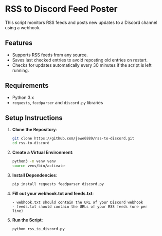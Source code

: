 # RSS to Discord Feed Poster

This script monitors RSS feeds and posts new updates to a Discord channel using a webhook.

## Features
- Supports RSS feeds from any source.
- Saves last checked entries to avoid reposting old entries on restart.
- Checks for updates automatically every 30 minutes if the script is left running.

## Requirements
- Python 3.x
- `requests`, `feedparser` and `discord.py` libraries

## Setup Instructions

1. **Clone the Repository**:
   ```bash
   git clone https://github.com/jewe6889/rss-to-discord.git
   cd rss-to-discord

2. **Create a Virtual Environment**:
   ```bash
   python3 -m venv venv
   source venv/bin/activate

3. **Install Dependencies**:
   ```bash
   pip install requests feedparser discord.py

4. **Fill out your webhook.txt and feeds.txt**:
   ```text
   - webhook.txt should contain the URL of your Discord webhook
   - feeds.txt should contain the URLs of your RSS feeds (one per line)

5. **Run the Script**:
   ```bash
   python rss_to_discord.py